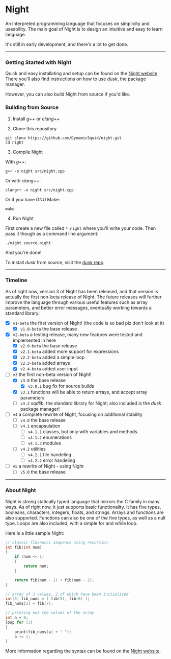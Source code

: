 # Night

An interpreted programming language that focuses on simplicity and useability. The main goal of Night is to design an intuitive and easy to learn language.

It's still in early development, and there's a lot to get done.

---

### Getting Started with Night

Quick and easy installating and setup can be found on the [Night website](https://night-website.dynamicsquid.repl.co/html/source.html). There you'll also find instructions on how to use *dusk*, the package manager.

However, you can also build Night from source if you'd like.

### Building from Source

1. Install *g++* or *clang++*

2. Clone this repository

```
git clone https://github.com/DynamicSquid/night.git
cd night
```

3. Compile Night

With *g++*:

```
g++ -o night src/night.cpp
```

Or with *clang++*:

```
clang++ -o night src/night.cpp
```

Or if you have GNU Make:

```
make
```

4. Run Night

First create a new file called `*.night` where you'll write your code. Then pass it though as a command line argument:

```
./night source.night
```

And you're done!

To install *dusk* from source, visit the [*dusk* repo](https://github.com/firefish111/dusk).

---

### Timeline

As of right now, version 3 of Night has been released, and that version is actually the first non-beta release of Night. The future releases will further improve the language through various useful features such as array parameters, and better error messages, eventually working towards a standard library.

- [x] `v1-beta` the first version of Night! (the code is so bad plz don't look at it)
  - [x] `v1.0-beta` the base release
- [x] `v2-beta` a testing release, many new features were tested and implemented in here
  - [x] `v2.0-beta` the base release
  - [x] `v2.1-beta` added more support for expressions
  - [x] `v2.2-beta` added a simple loop
  - [x] `v2.3-beta` added arrays
  - [x] `v2.4-beta` added user input
- [ ] `v3` the first non-beta version of Night!
  - [x] `v3.0` the base release
    - [x] `v3.0.1` bug fix for source builds
  - [x] `v3.1` functions will be able to return arrays, and accept array parameters
  - [ ] `v3.2` *sqdlib*, the standard library for Night; also included is the *dusk* package manager!
- [ ] `v4` a complete rewrite of Night, focusing on additional stability
  - [ ] `v4.0` the base release
  - [ ] `v4.1` encapsulation
    - [ ] `v4.1.1` classes, but only with variables and methods
    - [ ] `v4.1.2` enumerations
    - [ ] `v4.1.3` modules
  - [ ] `v4.2` utilities
    - [ ] `v4.2.1` file handeling
    - [ ] `v4.2.2` error handeling
- [ ] `v5` a rewrite of Night - using Night
  - [ ] `v5.0` the base release

---

### About Night

Night is strong statically typed language that mirrors the C family in many ways. As of right now, it just supports basic functionality. It has five types, booleans, characters, integers, floats, and strings. Arrays and functions are also supported. Functions can also be one of the five types, as well as a null type. Loops are also included, with a simple for and while loop.

Here is a little sample Night:

```cpp
// classic fibonacci sequence using recursion
int fib(int num)
{
    if (num <= 1)
    {
        return num;
    }

    return fib(num - 1) + fib(num - 2);
}

// array of 3 values, 2 of which have been initialized
int[3] fib_nums = [ fib(5), fib(6) ];
fib_nums[2] = fib(7);

// printing out the values of the array
int a = 0;
loop for (3)
{
    print(fib_nums[a] + " ");
    a += 1;
}
```

More information regarding the syntax can be found on the [Night website](https://night-website.dynamicsquid.repl.co/html/reference.html).
